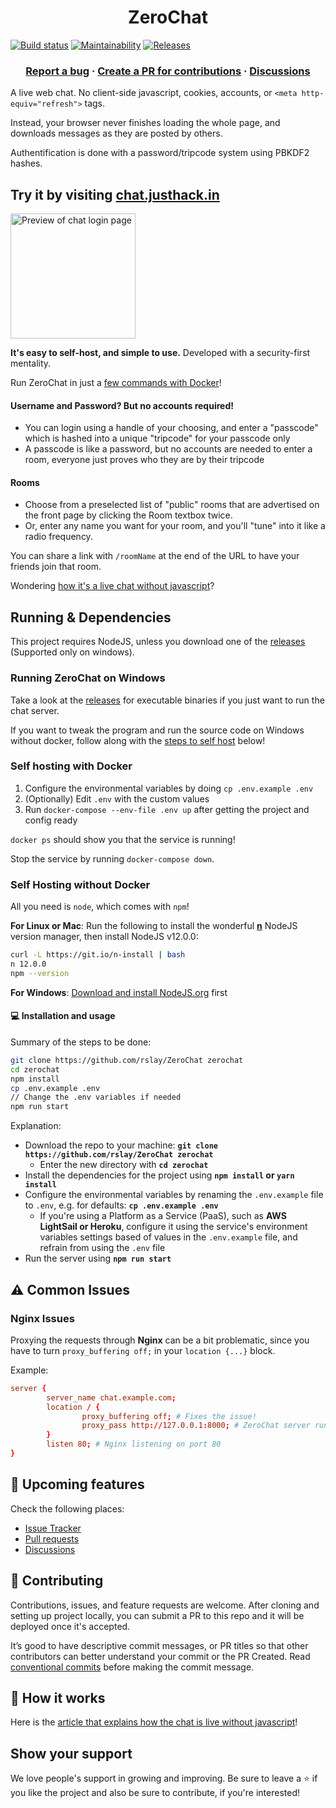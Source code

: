 <h1 align="center">
ZeroChat 
</h1>

<p align="center">

[![Build status](https://ci.appveyor.com/api/projects/status/v86gyvgx0dnuhc75?svg=true&v=1)](https://ci.appveyor.com/project/rslay/zerochat)
[![Maintainability](https://api.codeclimate.com/v1/badges/84bdf069784f80804e43/maintainability)](https://codeclimate.com/github/rslay/ZeroChat/maintainability) 
[![Releases](https://badgen.net/github/release/rslay/ZeroChat?v=1)](https://github.com/rslay/ZeroChat/releases)

</p>

<h3 align="center">
  <a href="https://github.com/rslay/ZeroChat/issues/new">Report a bug</a>
  <span> · </span> 
  <a href="https://github.com/rslay/ZeroChat/pulls/new">Create a PR for contributions</a>
  <span> · </span> 
  <a href="https://github.com/rslay/ZeroChat/discussions">Discussions</a>
</h3>

A live web chat. No client-side javascript, cookies, accounts, or `<meta http-equiv="refresh">` tags.

Instead, your browser never finishes loading the whole page, and downloads messages as they are posted by others.

Authentification is done with a password/tripcode system using PBKDF2 hashes.

## Try it by visiting [chat.justhack.in](https://chat.justhack.in)

<a href="https://chat.justhack.in"><img src="https://raw.githubusercontent.com/rslay/ZeroChat/master/image2.png" title="Preview of chat login page" style="height: 200px"/></a>

**It's easy to self-host, and simple to use.** Developed with a security-first mentality.

Run ZeroChat in just a [few commands with Docker](#self-hosting-with-docker)!

#### Username and Password? But no accounts required!
- You can login using a handle of your choosing, and enter a "passcode" which is hashed into a unique "tripcode" for your passcode only
- A passcode is like a password, but no accounts are needed to enter a room, everyone just proves who they are by their tripcode

#### Rooms
- Choose from a preselected list of "public" rooms that are advertised on the front page by clicking the Room textbox twice. 
- Or, enter any name you want for your room, and you'll "tune" into it like a radio frequency.

You can share a link with `/roomName` at the end of the URL to have your friends join that room.

Wondering [how it's a live chat without javascript](https://justhack.in/stateful-http)?

## Running & Dependencies

This project requires NodeJS, unless you download one of the [releases](https://github.com/rslay/ZeroChat/releases) (Supported only on windows).

### Running ZeroChat on Windows

Take a look at the [releases](https://github.com/rslay/ZeroChat/releases) for executable binaries if you just want to run the chat server.

If you want to tweak the program and run the source code on Windows without docker, follow along with the [steps to self host](#self-hosting-without-docker) below!

### Self hosting with Docker

1. Configure the environmental variables by doing `cp .env.example .env`
2. (Optionally) Edit `.env` with the custom values
3. Run `docker-compose --env-file .env up` after getting the project and config ready

`docker ps` should show you that the service is running!

Stop the service by running `docker-compose down`.

### Self Hosting without Docker

All you need is `node`, which comes with `npm`!

**For Linux or Mac**: Run the following to install the wonderful **[n](https://github.com/tj/n)** NodeJS version manager, then install NodeJS v12.0.0:

```bash
curl -L https://git.io/n-install | bash
n 12.0.0
npm --version
```

**For Windows**: [Download and install NodeJS.org](https://nodejs.org) first

#### 💻 Installation and usage

Summary of the steps to be done:

```sh
git clone https://github.com/rslay/ZeroChat zerochat
cd zerochat
npm install
cp .env.example .env 
// Change the .env variables if needed
npm run start
```

Explanation:

- Download the repo to your machine: **`git clone https://github.com/rslay/ZeroChat zerochat`**
  - Enter the new directory with **`cd zerochat`**
- Install the dependencies for the project using **`npm install` or `yarn install`**
- Configure the environmental variables by renaming the `.env.example` file to `.env`, e.g. for defaults: **`cp .env.example .env`**
  - If you're using a Platform as a Service (PaaS), such as **AWS LightSail or Heroku**, configure it using the service's environment variables settings based of values in the `.env.example` file, and refrain from using the `.env` file
- Run the server using **`npm run start`**

## ⚠ Common Issues

### Nginx Issues

Proxying the requests through **Nginx** can be a bit problematic, since you have to turn `proxy_buffering off;` in your `location {...}` block.

Example:
```conf
server {
        server_name chat.example.com;
        location / {
                proxy_buffering off; # Fixes the issue!
                proxy_pass http://127.0.0.1:8000; # ZeroChat server running locally on port 8000
        }
        listen 80; # Nginx listening on port 80
}
```


## 🔮 Upcoming features

Check the following places:
- [Issue Tracker](https://github.com/rslay/ZeroChat/issues)
- [Pull requests](https://github.com/rslay/ZeroChat/pulls)
- [Discussions](https://github.com/rslay/ZeroChat/discussions)

## 🤝 Contributing

Contributions, issues, and feature requests are welcome. After cloning and setting up project locally, you can submit 
a PR to this repo and it will be deployed once it's accepted.

It’s good to have descriptive commit messages, or PR titles so that other contributors can better understand your
commit or the PR Created. Read [conventional commits](https://www.conventionalcommits.org/en/v1.0.0-beta.3/) before 
making the commit message.

## 📔 How it works

Here is the [article that explains how the chat is live without javascript](https://justhack.in/stateful-http)!

## Show your support

We love people\'s support in growing and improving. Be sure to leave a ⭐️ if you like the project and 
also be sure to contribute, if you're interested!

